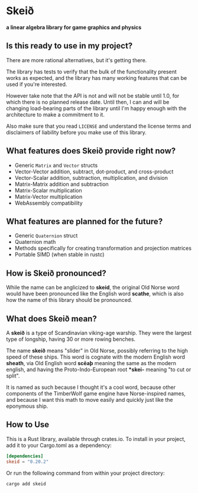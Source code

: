 # Skeið

**a linear algebra library for game graphics and physics**

## Is this ready to use in my project?

There are more rational alternatives, but it's getting there.

The library has tests to verify that the bulk of the functionality present works as expected,
and the library has many working features that can be used if you're interested.

However take note that the API is not and will not be stable until 1.0,
for which there is no planned release date.
Until then, I can and will be changing load-bearing parts of the library until I'm happy enough
with the architecture to make a commitment to it.

Also make sure that you read `LICENSE` and understand the license terms and disclaimers of
liability before you make use of this library.

## What features does Skeið provide right now?

- Generic `Matrix` and `Vector` structs
- Vector-Vector addition, subtract, dot-product, and cross-product
- Vector-Scalar addition, subtraction, multiplication, and division
- Matrix-Matrix addition and subtraction
- Matrix-Scalar multiplication
- Matrix-Vector multiplication
- WebAssembly compatibility

## What features are planned for the future?

- Generic `Quaternion` struct
- Quaternion math
- Methods specifically for creating transformation and projection matrices
- Portable SIMD (when stable in rustc)

## How is Skeið pronounced?

While the name can be anglicized to **skeid**,
the original Old Norse word would have been pronounced like the English word **scathe**,
which is also how the name of this library should be pronounced.

## What does Skeið mean?

A **skeið** is a type of Scandinavian viking-age warship.
They were the largest type of longship, having 30 or more rowing benches.

The name **skeið** means "slider" in Old Norse, possibly referring to the high speed of these ships.
This word is cognate with the modern English word **sheath**,
via Old English word **scēaþ** meaning the same as the modern english,
and having the Proto-Indo-European root **\*skei-** meaning "to cut or split".

It is named as such because I thought it's a cool word,
because other components of the TimberWolf game engine have Norse-inspired names,
and because I want this math to move easily and quickly just like the eponymous ship.

## How to Use

This is a Rust library, available through crates.io.
To install in your project, add it to your Cargo.toml as a dependency:

```toml
[dependencies]
skeid = "0.20.2"
```

Or run the following command from within your project directory:

```shell
cargo add skeid
```
